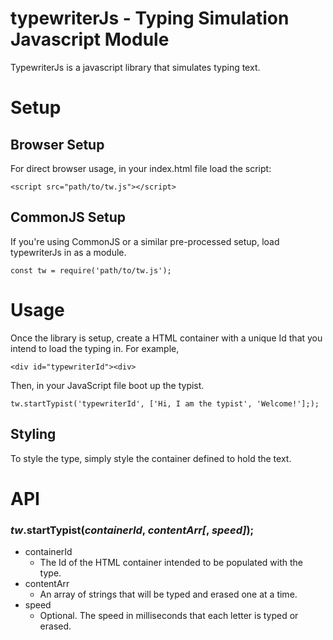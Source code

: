 # typewriterJs - Typing Simulation Javascript Module
TypewriterJs is a javascript library that simulates typing text.

# Setup

## Browser Setup
For direct browser usage, in your index.html file load the script:

`<script src="path/to/tw.js"></script>`

## CommonJS Setup

If you're using CommonJS or a similar pre-processed setup, load typewriterJs in as a module.

`const tw = require('path/to/tw.js');`

# Usage
Once the library is setup, create a HTML container with a unique Id that you intend to load the typing in. For example,

`<div id="typewriterId"><div>`

Then, in your JavaScript file boot up the typist.

`tw.startTypist('typewriterId', ['Hi, I am the typist', 'Welcome!'];);`

## Styling
To style the type, simply style the container defined to hold the text.

# API
### *tw*.startTypist(*containerId*, *contentArr[*, *speed]*);
* containerId
  * The Id of the HTML container intended to be populated with the type.
* contentArr
  * An array of strings that will be typed and erased one at a time.
* speed
  * Optional. The speed in milliseconds that each letter is typed or erased.